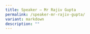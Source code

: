 ```yaml
---
title: Speaker – Mr Rajiv Gupta
permalink: /speaker-mr-rajiv-gupta/
variant: markdown
description: ""
---
```

